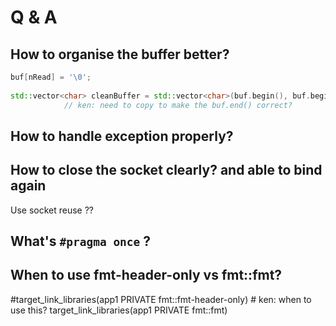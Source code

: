 # Q & A 


## How to organise the buffer better?
```cpp
buf[nRead] = '\0';
    
std::vector<char> cleanBuffer = std::vector<char>(buf.begin(), buf.begin()+nRead);  
            // ken: need to copy to make the buf.end() correct?
```

## How to handle exception properly?


## How to close the socket clearly? and able to bind again
Use socket reuse ?? 


## What's `#pragma once` ? 



## When to use fmt-header-only vs fmt::fmt?
#target_link_libraries(app1 PRIVATE fmt::fmt-header-only) # ken: when to use this?
target_link_libraries(app1 PRIVATE fmt::fmt)
